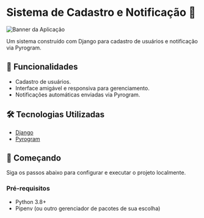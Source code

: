 # Sistema de Cadastro e Notificação 🚀

![Banner da Aplicação](url-do-banner.png)

Um sistema construído com Django para cadastro de usuários e notificação via Pyrogram.

## 🌟 Funcionalidades

- Cadastro de usuários.
- Interface amigável e responsiva para gerenciamento.
- Notificações automáticas enviadas via Pyrogram.

## 🛠️ Tecnologias Utilizadas

- [Django](https://www.djangoproject.com/)
- [Pyrogram](https://docs.pyrogram.org/)

## 🚀 Começando

Siga os passos abaixo para configurar e executar o projeto localmente.

### Pré-requisitos

- Python 3.8+
- Pipenv (ou outro gerenciador de pacotes de sua escolha)
